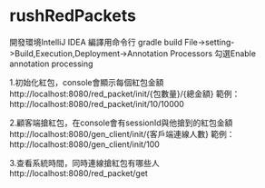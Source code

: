 # rushRedPackets
開發環境IntelliJ IDEA 
編譯用命令行 gradle build
File->setting->Build,Execution,Deployment->Annotation Processors
勾選Enable annotation processing

1.初始化紅包，console會顯示每個紅包金額
http://localhost:8080/red_packet/init/{包數量}/{總金額}
範例：http://localhost:8080/red_packet/init/10/10000

2.顧客端搶紅包，在console會有sessionId與他搶到的紅包金額
http://localhost:8080/gen_client/init/{客戶端連線人數}
範例：http://localhost:8080/gen_client/init/100

3.查看系統時間，同時連線搶紅包有哪些人
http://localhost:8080/red_packet/get